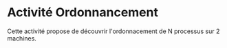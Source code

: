 Activité Ordonnancement
=======================

Cette activité propose de découvrir l'ordonnacement de N processus sur 2 machines.
